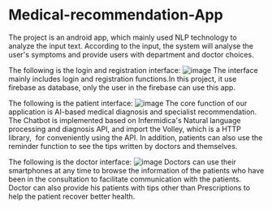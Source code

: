# Medical-recommendation-App

The project is an android app, which mainly used NLP technology to analyze the input text. According to the input, the system will analyse the user's symptoms and provide users with department and doctor choices.

The following is the login and registration interface:
![image](https://user-images.githubusercontent.com/93305654/158739639-678ea7dd-7da8-438d-9068-6e86f66f16b6.png)
The interface mainly includes login and registration functions.In this project, it use firebase as database, only the user in the firebase can use this app.

The following is the patient interface:
![image](https://user-images.githubusercontent.com/93305654/158740004-c872359f-11b2-4b75-bfef-e1364c479d8a.png)
The core function of our application is AI-based medical diagnosis and specialist recommendation. The Chatbot is implemented based on Infermidica's Natural language processing and diagnosis API, and import the Volley, which is a HTTP library,  for conveniently using the API.
In addition, patients can also use the reminder function to see the tips written by doctors and themselves.

The following is the doctor interface:
![image](https://user-images.githubusercontent.com/93305654/158740315-0363b48e-f0e9-41f4-ba2d-c65efd8a4c87.png)
Doctors can use their smartphones at any time to browse the information of the patients who have been in the consultation to facilitate communication with the patients.
Doctor can also provide his patients with tips other than Prescriptions to help the patient recover better health.

